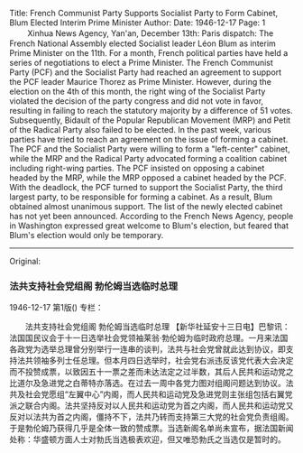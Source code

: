 Title: French Communist Party Supports Socialist Party to Form Cabinet, Blum Elected Interim Prime Minister
Author:
Date: 1946-12-17
Page: 1
　　
Xinhua News Agency, Yan'an, December 13th: Paris dispatch: The French National Assembly elected Socialist leader Léon Blum as interim Prime Minister on the 11th. For a month, French political parties have held a series of negotiations to elect a Prime Minister. The French Communist Party (PCF) and the Socialist Party had reached an agreement to support the PCF leader Maurice Thorez as Prime Minister. However, during the election on the 4th of this month, the right wing of the Socialist Party violated the decision of the party congress and did not vote in favor, resulting in failing to reach the statutory majority by a difference of 51 votes. Subsequently, Bidault of the Popular Republican Movement (MRP) and Petit of the Radical Party also failed to be elected. In the past week, various parties have tried to reach an agreement on the issue of forming a cabinet. The PCF and the Socialist Party were willing to form a "left-center" cabinet, while the MRP and the Radical Party advocated forming a coalition cabinet including right-wing parties. The PCF insisted on opposing a cabinet headed by the MRP, while the MRP opposed a cabinet headed by the PCF. With the deadlock, the PCF turned to support the Socialist Party, the third largest party, to be responsible for forming a cabinet. As a result, Blum obtained almost unanimous support. The list of the newly elected cabinet has not yet been announced. According to the French News Agency, people in Washington expressed great welcome to Blum's election, but feared that Blum's election would only be temporary.



<hr /> 

Original: 


### 法共支持社会党组阁  勃伦姆当选临时总理

1946-12-17
第1版()
专栏：

　　法共支持社会党组阁  勃伦姆当选临时总理
    【新华社延安十三日电】巴黎讯：法国国民议会于十一日选举社会党领袖莱翁·勃伦姆为临时政府总理。一月来法国各政党为选举总理曾分别举行一连串的谈判，法共与社会党曾就此达到协议，即支持法共领袖多列士任总理。但本月四日选举时，社会党右派违反该党代表大会决定而不投赞成票，以致因五十一票之差而未达法定之过半数，其后人民共和运动党之比道尔及急进党之白蒂特亦落选。在过去一周中各党力图对组阁问题达到协议。法共及社会党愿组“左翼中心”内阁，而人民共和运动党及急进党则主张组包括右翼党派之联合内阁。法共坚持反对以人民共和运动党为首之内阁，而人民共和运动党又反对以法共为首之内阁，僵持不下，法共乃转而支持第三大党的社会党负责组阁。于是勃伦姆乃获得几乎是全体一致的赞成票。当选新阁名单尚未宣布，据法国新闻处称：华盛顿方面人士对勃氏当选极表欢迎，但又唯恐勃氏之当选仅是暂时的。
